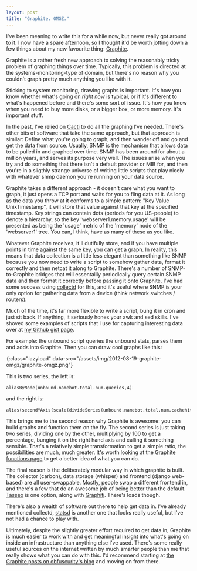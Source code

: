 ```yaml
---
layout: post
title: "Graphite. OMGZ."
---
```

I've been meaning to write this for a while now, but never really got around to it. I now have a spare afternoon, so I thought it'd be worth jotting down a few things about my new favourite thing: [Graphite](http://graphite.wikidot.com/).

Graphite is a rather fresh new approach to solving the reasonably tricky problem of graphing things over time. Typically, this problem is directed at the systems-monitoring-type of domain, but there's no reason why you couldn't graph pretty much anything you like with it.

Sticking to system monitoring, drawing graphs is important. It's how you know whether what's going on *right now* is typical, or if it's different to what's happened before and there's some sort of issue. It's how you know when you need to buy more disks, or a bigger box, or more memory. It's important stuff.

In the past, I've relied on [Cacti](http://www.cacti.net/) to do all the graphing I've needed. There's other bits of software that take the same approach, but that approach is similar: Define what you're going to graph, and then wander off and go and get the data from source. Usually, SNMP is the mechanism that allows data to be pulled in and graphed over time. SNMP has been around for about a million years, and serves its purpose very well. The issues arise when you try and do something that there isn't a default provider or MIB for, and then you're in a sligthly strange universe of writing little scripts that play nicely with whatever snmp daemon you're running on your data source.

Graphite takes a different approach - it doesn't care what you want to graph, it just opens a TCP port and waits for you to fling data at it. As long as the data you throw at it conforms to a simple pattern: "Key Value UnixTimestamp", it will store that value against that key at the specified timestamp. Key strings can contain dots (periods for you US-people) to denote a hierarchy, so the key 'webserver1.memory.usage' will be presented as being the 'usage' metric of the 'memory' node of the 'webserver1' tree. You can, I think, have as many of these as you like.

Whatever Graphite receives, it'll dutifully store, and if you have multiple points in time against the same key, you can get a graph. In reality, this means that data collection is a little less elegant than something like SNMP because you now need to write a script to somehow gather data, format it correctly and then netcat it along to Graphite. There's a number of SNMP-to-Graphite bridges that will essentailly periodically query certain SNMP data and then format it correctly before passing it onto Graphite. I've had some success using [collectd](http://collectd.org/) for this, and it's useful where SNMP is your only option for gathering data from a device (think network switches / routers). 

Much of the time, it's far more flexible to write a script, bung it in cron and just sit back. If anything, it seriously hones your awk and sed skills. I've shoved some examples of scripts that I use for capturing interesting data over at [my Github gist page](https://gist.github.com/growse). 

For example: the unbound script queries the unbound stats, parses them and adds into Graphite. Then you can draw cool graphs like this:

![Unbound Statistics](/assets/img/png-transparent.png){:class="lazyload" data-src="/assets/img/2012-08-19-graphite-omgz/graphite-omgz.png"}

This is two series, the left is:

    aliasByNode(unbound.namebot.total.num.queries,4)

and the right is:

    alias(secondYAxis(scale(divideSeries(unbound.namebot.total.num.cachehits,unbound.namebot.total.num.queries),100)),"hitratio")

This brings me to the second reason why Graphite is awesome: you can build graphs and function them on the fly. The second series is just taking two series, dividing one by the other, multiplying by 100 to get a percentage, bunging it on the right hand axis and calling it something sensible. That's a relatively simple transformation to get a simple ratio, the possibilities are much, much greater. It's worth looking at the [Graphite functions page](http://graphite.readthedocs.org/en/1.0/functions.html) to get a better idea of what you can do. 

The final reason is the deliberately modular way in which graphite is built. The collector (carbon), data storage (whisper) and frontend (django web-based) are all user-swappable. Mostly, people swap a different frontend in, and there's a few that do an awesome job of being better than the default. [Tasseo](https://github.com/obfuscurity/tasseo) is one option, along with [Graphiti](http://dev.paperlesspost.com/blog/2011/12/16/introducing-graphiti-an-alternate-frontend-for-graphite/). There's loads though.

There's also a wealth of software out there to help get data in. I've already mentioned collectd, [statsd](https://github.com/etsy/statsd/) is another one that looks really useful, but I've not had a chance to play with.

Ultimately, despite the slightly greater effort required to get data in, Graphite is much easier to work with and get meaningful insight into what's going on inside an infrastructure than anything else I've used. There's some really useful sources on the internet written by much smarter people than me that really shows what you can do with this. I'd recommend starting at [the Graphite posts on obfuscurity's blog](http://obfuscurity.com/Tags/Graphite) and moving on from there.
